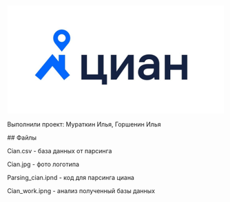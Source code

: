 ![Циан..](https://github.com/KAPTOH2/PARCING_CIAN/blob/main/Cian.jpg)
<p>Выполнили проект: Мураткин Илья, Горшенин Илья</p>
## Файлы
<p>Cian.csv - база данных от парсинга</p>
<p>Cian.jpg - фото логотипа</p>
<p>Parsing_cian.ipnd - код для парсинга циана</p> 
<p>Cian_work.ipng - анализ полученный базы данных</p>
